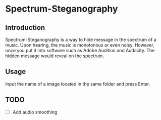 # Spectrum-Steganography

## Introduction
Spectrum-Steganography is a way to hide message in the spectrum of a music. Upon hearing, the music is monotonous or even noisy. However, once you put it into software such as Adobe Audition and Audacity. The hidden message would reveal on the spectrum.

## Usage
Input the name of a image located in the same folder and press Enter.

## TODO
- [ ] Add audio smoothing

